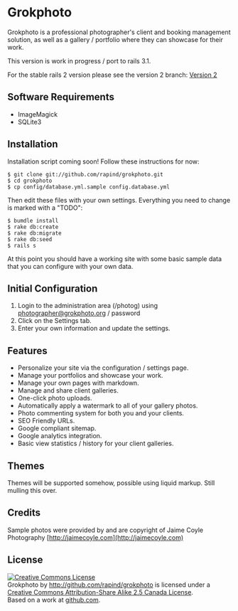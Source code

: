 Grokphoto
=========

Grokphoto is a professional photographer's client and booking management solution, as well as a gallery / portfolio where they can showcase for their work.

This version is work in progress / port to rails 3.1.

For the stable rails 2 version please see the version 2 branch:
[Version 2](https://github.com/rapind/grokphoto)


Software Requirements
---------------------

* ImageMagick
* SQLite3

Installation
------------

Installation script coming soon! Follow these instructions for now:

    $ git clone git://github.com/rapind/grokphoto.git
    $ cd grokphoto
    $ cp config/database.yml.sample config.database.yml

Then edit these files with your own settings. Everything you need to change is marked with a "TODO":

    $ bumdle install
    $ rake db:create
    $ rake db:migrate
    $ rake db:seed
    $ rails s

At this point you should have a working site with some basic sample data that you can configure with your own data.

Initial Configuration
---------------------

1. Login to the administration area (/photog) using photographer@grokphoto.org / password
2. Click on the Settings tab.
3. Enter your own information and update the settings.

Features
--------

* Personalize your site via the configuration / settings page.
* Manage your portfolios and showcase your work.
* Manage your own pages with markdown.
* Manage and share client galleries.
* One-click photo uploads.
* Automatically apply a watermark to all of your gallery photos.
* Photo commenting system for both you and your clients.
* SEO Friendly URLs.
* Google compliant sitemap.
* Google analytics integration.
* Basic view statistics / history for your client galleries.

Themes
------

Themes will be supported somehow, possible using liquid markup. Still mulling this over.


Credits
-------

Sample photos were provided by and are copyright of Jaime Coyle Photography [http://jaimecoyle.com](http://jaimecoyle.com)


License
-------

<a rel="license" href="http://creativecommons.org/licenses/by-sa/2.5/ca/"><img alt="Creative Commons License" style="border-width:0" src="http://i.creativecommons.org/l/by-sa/2.5/ca/88x31.png" /></a><br /><span xmlns:dc="http://purl.org/dc/elements/1.1/" href="http://purl.org/dc/dcmitype/InteractiveResource" property="dc:title" rel="dc:type">Grokphoto</span> by <a xmlns:cc="http://creativecommons.org/ns#" href="http://github.com/rapind/grokphoto" property="cc:attributionName" rel="cc:attributionURL">http://github.com/rapind/grokphoto</a> is licensed under a <a rel="license" href="http://creativecommons.org/licenses/by-sa/2.5/ca/">Creative Commons Attribution-Share Alike 2.5 Canada License</a>.<br />Based on a work at <a xmlns:dc="http://purl.org/dc/elements/1.1/" href="http://github.com/rapind/grokphoto" rel="dc:source">github.com</a>.